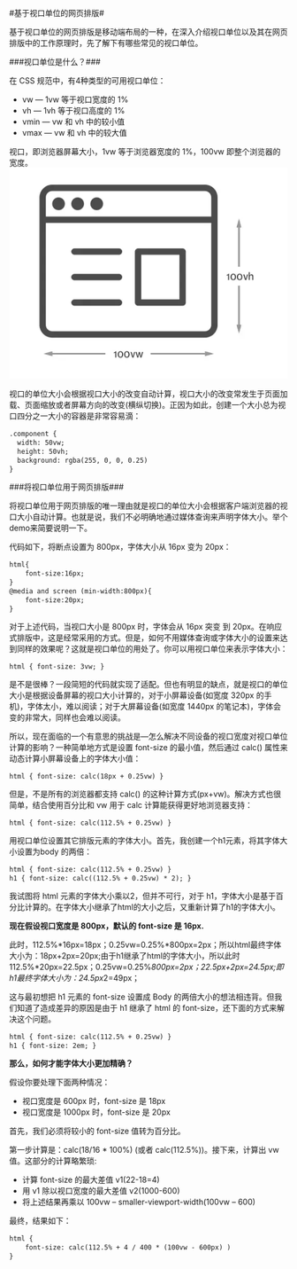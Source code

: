 #基于视口单位的网页排版#

基于视口单位的网页排版是移动端布局的一种，在深入介绍视口单位以及其在网页排版中的工作原理时，先了解下有哪些常见的视口单位。

###视口单位是什么？###

在 CSS 规范中，有4种类型的可用视口单位：

* vw — 1vw 等于视口宽度的 1%
* vh — 1vh 等于视口高度的 1%
* vmin — vw 和 vh 中的较小值
* vmax — vw 和 vh 中的较大值

视口，即浏览器屏幕大小，1vw 等于浏览器宽度的 1%，100vw 即整个浏览器的宽度。
![](1.png)

视口的单位大小会根据视口大小的改变自动计算，视口大小的改变常发生于页面加载、页面缩放或者屏幕方向的改变(横纵切换)。正因为如此，创建一个大小总为视口四分之一大小的容器是非常容易滴：
		
	.component {
	  width: 50vw;
	  height: 50vh;
	  background: rgba(255, 0, 0, 0.25)
	}

###将视口单位用于网页排版###

将视口单位用于网页排版的唯一理由就是视口的单位大小会根据客户端浏览器的视口大小自动计算。也就是说，我们不必明确地通过媒体查询来声明字体大小。举个demo来简要说明一下。

代码如下，将断点设置为 800px，字体大小从 16px 变为 20px：

	html{
		font-size:16px;
	}
	@media and screen (min-width:800px){
		font-size:20px;		
	}
对于上述代码，当视口大小是 800px 时，字体会从 16px 突变 到 20px。在响应式排版中，这是经常采用的方式。但是，如何不用媒体查询或字体大小的设置来达到同样的效果呢？这就是视口单位的用处了。你可以用视口单位来表示字体大小：

	html { font-size: 3vw; }

是不是很棒？一段简短的代码就实现了适配。但也有明显的缺点，就是视口的单位大小是根据设备屏幕的视口大小计算的，对于小屏幕设备(如宽度 320px 的手机)，字体太小，难以阅读；对于大屏幕设备(如宽度 1440px 的笔记本)，字体会变的非常大，同样也会难以阅读。

所以，现在面临的一个有意思的挑战是—怎么解决不同设备的视口宽度对视口单位计算的影响？一种简单地方式是设置 font-size 的最小值，然后通过 calc() 属性来动态计算小屏幕设备上的字体大小值：

	html { font-size: calc(18px + 0.25vw) }

但是，不是所有的浏览器都支持 calc() 的这种计算方式(px+vw)。解决方式也很简单，结合使用百分比和 vw 用于 calc 计算能获得更好地浏览器支持：

	html { font-size: calc(112.5% + 0.25vw) }

用视口单位设置其它排版元素的字体大小。首先，我创建一个h1元素，将其字体大小设置为body 的两倍：

	html { font-size: calc(112.5% + 0.25vw) }
	h1 { font-size: calc((112.5% + 0.25vw) * 2); }
我试图将 html 元素的字体大小乘以2，但并不可行，对于 h1，字体大小是基于百分比计算的。在字体大小继承了html的大小之后，又重新计算了h1的字体大小。

**现在假设视口宽度是 800px，默认的 font-size 是 16px.**

此时，112.5%*16px=18px；0.25vw=0.25%*800px=2px；所以html最终字体大小为：18px+2px=20px;由于h1继承了html的字体大小，所以此时112.5%*20px=22.5px；0.25vw=0.25%*800px=2px；22.5px+2px=24.5px;即h1最终字体大小为：24.5px*2=49px；

这与最初想把 h1 元素的 font-size 设置成 Body 的两倍大小的想法相违背。但我们知道了造成差异的原因是由于 h1 继承了 html 的 font-size，还下面的方式来解决这个问题。

	html { font-size: calc(112.5% + 0.25vw) }
	h1 { font-size: 2em; }
**那么，如何才能字体大小更加精确？**

假设你要处理下面两种情况：

* 视口宽度是 600px 时，font-size 是 18px
* 视口宽度是 1000px 时，font-size 是 20px

首先，我们必须将较小的 font-size 值转为百分比。

第一步计算是：calc(18/16 * 100%) (或者 calc(112.5%))。接下来，计算出 vw 值。这部分的计算略繁琐:

* 计算 font-size 的最大差值 v1(22-18=4)
* 用 v1 除以视口宽度的最大差值 v2(1000-600)
* 将上述结果再乘以 100vw – smaller-viewport-width(100vw – 600)

最终，结果如下：

	html {
  		font-size: calc(112.5% + 4 / 400 * (100vw - 600px) )
	}